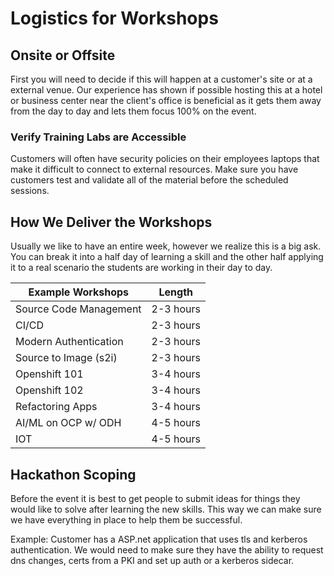 # Logistics for Workshops

## Onsite or Offsite

First you will need to decide if this will happen at a customer's site or at a external venue. Our experience has shown if possible hosting this at a hotel or business center near the client's office is beneficial as it gets them away from the day to day and lets them focus 100% on the event.

### Verify Training Labs are Accessible

Customers will often have security policies on their employees laptops that make it difficult to connect to external resources. Make sure you have customers test and validate all of the material before the scheduled sessions.

## How We Deliver the Workshops

Usually we like to have an entire week, however we realize this is a big ask. You can break it into a half day of learning a skill and the other half applying it to a real scenario the students are working in their day to day.

| Example Workshops      | Length    |
|------------------------|-----------|
| Source Code Management | 2-3 hours |
| CI/CD                  | 2-3 hours |
| Modern Authentication  | 2-3 hours |
| Source to Image (s2i)  | 2-3 hours |
| Openshift 101          | 3-4 hours |
| Openshift 102          | 3-4 hours |
| Refactoring Apps       | 3-4 hours |
| AI/ML on OCP w/ ODH    | 4-5 hours |
| IOT                    | 4-5 hours |

## Hackathon Scoping

Before the event it is best to get people to submit ideas for things they would like to solve after learning the new skills. This way we can make sure we have everything in place to help them be successful.

Example:
Customer has a ASP.net application that uses tls and kerberos authentication. We would need to make sure they have the ability to request dns changes, certs from a PKI and set up auth or a kerberos sidecar.

